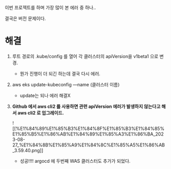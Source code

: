   

이번 프로젝트를 하며 가장 많이 본 에러 중 하나..

결국은 버전 문제이다.

  

  

# 해결

1. 루트 경로의 .kube/config 를 열어 각 클러스터의 apiVersion을 v1beta1 으로 변경.
    - 뭔가 진행이 더 되긴 하는데 결국 다시 에러.
2. aws eks update-kubeconfig —name (클러스터 이름)
    - update는 되나 에러 해결X
3. **Github 에서 aws cli2 를 사용하면 관련 apiVersion 에러가 발생하지 않는다고 해서 aws cli2 로 업그레이드.**
    
    ![[%E1%84%89%E1%85%B3%E1%84%8F%E1%85%B3%E1%84%85%E1%85%B5%E1%86%AB%E1%84%89%E1%85%A3%E1%86%BA_2023-08-27_%E1%84%8B%E1%85%A9%E1%84%8C%E1%85%A5%E1%86%AB_3.59.40.png]]
    
    - 성공!!!! argocd 에 두번째 WAS 클러스터도 추가가 되었다.